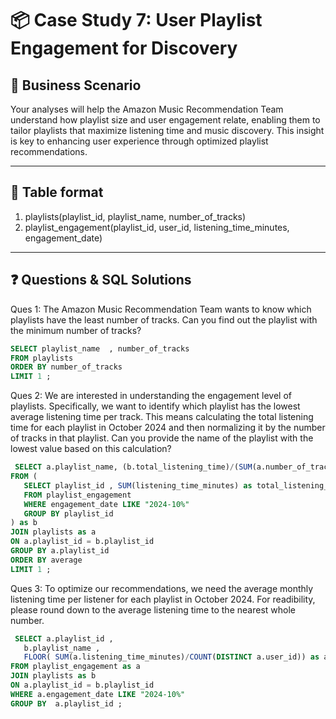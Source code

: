 # 📦 Case Study 7: User Playlist Engagement for Discovery

## 🧠 Business Scenario

Your analyses will help the Amazon Music Recommendation Team understand how playlist size and user engagement relate, enabling them to tailor playlists that maximize listening time and music discovery. This insight is key to enhancing user experience through optimized playlist recommendations.

---

## 🧾 Table format 

1. playlists(playlist_id, playlist_name, number_of_tracks)
2. playlist_engagement(playlist_id, user_id, listening_time_minutes, engagement_date)

---

## ❓ Questions & SQL Solutions

Ques 1: The Amazon Music Recommendation Team wants to know which playlists have the least number of tracks. Can you find out the playlist with the minimum number of tracks?

```sql
SELECT playlist_name  , number_of_tracks
FROM playlists
ORDER BY number_of_tracks 
LIMIT 1 ;

```
Ques 2: We are interested in understanding the engagement level of playlists. Specifically, we want to identify which playlist has the lowest average listening time per track. This means calculating the total listening time for each playlist in October 2024 and then normalizing it by the number of tracks in that playlist. Can you provide the name of the playlist with the lowest value based on this calculation?

```sql
 SELECT a.playlist_name, (b.total_listening_time)/(SUM(a.number_of_tracks)) as average
FROM (
   SELECT playlist_id , SUM(listening_time_minutes) as total_listening_time
   FROM playlist_engagement
   WHERE engagement_date LIKE "2024-10%"
   GROUP BY playlist_id 
) as b
JOIN playlists as a 
ON a.playlist_id = b.playlist_id
GROUP BY a.playlist_id
ORDER BY average
LIMIT 1 ;
```

Ques 3: To optimize our recommendations, we need the average monthly listening time per listener for each playlist in October 2024. For readibility, please round down to the average listening time to the nearest whole number.

```sql
 SELECT a.playlist_id , 
   b.playlist_name ,
   FLOOR( SUM(a.listening_time_minutes)/COUNT(DISTINCT a.user_id)) as average
FROM playlist_engagement as a
JOIN playlists as b
ON a.playlist_id = b.playlist_id
WHERE a.engagement_date LIKE "2024-10%"
GROUP BY  a.playlist_id ;

```